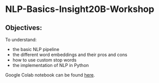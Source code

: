 # NLP-Basics-Insight20B-Workshop

## Objectives: 

To understand: 
*   the basic NLP pipeline
*   the different word embeddings and their pros and cons 
*   how to use custom stop words
*   the implementation of NLP in Python 

Google Colab notebook can be found [here](https://colab.research.google.com/drive/1Q2YHSqInEgovHDDrrd5fsUj8v4Yg4ixY#scrollTo=uQHqntZo8yi9). 
